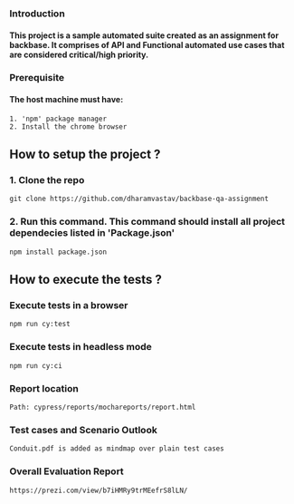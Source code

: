 ### Introduction
#### This project is a sample automated suite created as an assignment for backbase. It comprises of API and Functional automated use cases that are considered critical/high priority.

### Prerequisite
#### The host machine must have:
    1. 'npm' package manager
    2. Install the chrome browser

## How to setup the project ?

### 1. Clone the repo
    git clone https://github.com/dharamvastav/backbase-qa-assignment

### 2. Run this command. This command should install all project dependecies listed in 'Package.json'
    npm install package.json

## How to execute the tests ?

### Execute tests in a browser
    npm run cy:test
    
### Execute tests in headless mode
    npm run cy:ci
    
### Report location
    Path: cypress/reports/mochareports/report.html
    
### Test cases and Scenario Outlook
    Conduit.pdf is added as mindmap over plain test cases
    
### Overall Evaluation Report
    https://prezi.com/view/b7iHMRy9trMEefrS8lLN/